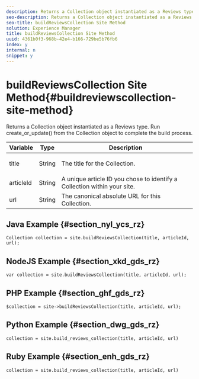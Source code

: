 ```yaml
---
description: Returns a Collection object instantiated as a Reviews type. Run create_or_update() from the Collection object to complete the build process.
seo-description: Returns a Collection object instantiated as a Reviews type. Run create_or_update() from the Collection object to complete the build process.
seo-title: buildReviewsCollection Site Method
solution: Experience Manager
title: buildReviewsCollection Site Method
uuid: 4361b0f3-968b-42e4-b166-729be5b76fb6
index: y
internal: n
snippet: y
---
```


# buildReviewsCollection Site Method{#buildreviewscollection-site-method}

Returns a Collection object instantiated as a Reviews type. Run create_or_update() from the Collection object to complete the build process.

<table id="properties_gq4_jyf_5y" class="simpletable properties" cellpadding="4" cellspacing="0"> 
 <thead class="prophead sthead"> 
  <th class="proptypehd"> Variable </th> 
  <th class="propvaluehd"> Type </th> 
  <th class="propdeschd"> Description </th> 
 </thead> 
 <tr class="property strow"> 
  <td class="proptype stentry"> <span class="varname"> title </span> </td> 
  <td class="propvalue stentry"> String </td> 
  <td class="propdesc stentry"> <p>The title for the Collection.</p> </td> 
 </tr> 
 <tr class="property strow"> 
  <td class="proptype stentry"> <span class="varname"> articleId </span> </td> 
  <td class="propvalue stentry"> String </td> 
  <td class="propdesc stentry"> A unique article ID you chose to identify a Collection within your site. </td> 
 </tr> 
 <tr class="property strow"> 
  <td class="proptype stentry"> <span class="varname"> url </span> </td> 
  <td class="propvalue stentry"> String </td> 
  <td class="propdesc stentry"> The canonical absolute URL for this Collection. </td> 
 </tr> 
</table>

## Java Example {#section_nyl_ycs_rz}

```
Collection collection = site.buildReviewsCollection(title, articleId, url); 

```

## NodeJS Example {#section_xkd_gds_rz}

```
var collection = site.buildReviewsCollection(title, articleId, url); 

```

## PHP Example {#section_ghf_gds_rz}

```
$collection = site->buildReviewsCollection(title, articleId, url); 

```

## Python Example {#section_dwg_gds_rz}

```
collection = site.build_reviews_collection(title, articleId, url) 

```

## Ruby Example {#section_enh_gds_rz}

```
collection = site.build_reviews_collection(title, articleId, url) 

```

